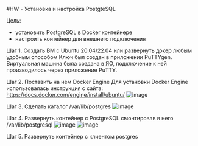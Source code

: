 #HW - Установка и настройка PostgteSQL

Цель:
- установить PostgreSQL в Docker контейнере
- настроить контейнер для внешнего подключения

Шаг 1. Создать ВМ с Ubuntu 20.04/22.04 или развернуть докер любым удобным способом
Ключ был создан в приложении PuTTYgen. Виртуальная машина была создана в ЯО, подключение к ней производилось через приложение PuTTY.

Шаг 2. Поставить на нем Docker Engine
Для установки Docker Engine использовалась инструкция с сайта: https://docs.docker.com/engine/install/ubuntu/
![image](https://github.com/user-attachments/assets/babea19e-d223-4406-8776-a96444668fbe)

Шаг 3. Сделать каталог /var/lib/postgres
![image](https://github.com/user-attachments/assets/f1da250e-e380-4d31-8580-c88b43e0a78f)

Шаг 4. Развернуть контейнер с PostgreSQL смонтировав в него /var/lib/postgresql
![image](https://github.com/user-attachments/assets/92a20630-5384-478e-b352-1fd4de779b47)
![image](https://github.com/user-attachments/assets/73d11846-beb5-499f-a5c4-b3afbe4ba095)

Шаг 5. Развернуть контейнер с клиентом postgres
